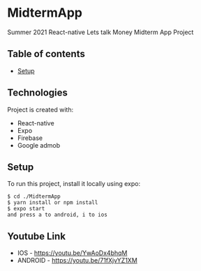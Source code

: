 # MidtermApp

Summer 2021 React-native Lets talk Money Midterm App Project

## Table of contents
* [Setup](#technologies)

## Technologies
Project is created with:
* React-native
* Expo
* Firebase
* Google admob
	
## Setup
To run this project, install it locally using expo:

```
$ cd ./MidtermApp
$ yarn install or npm install
$ expo start
and press a to android, i to ios
```

## Youtube Link
* IOS - https://youtu.be/YwAoDx4bhqM
* ANDROID - https://youtu.be/71fXjvYZ1XM
